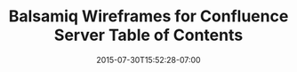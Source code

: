 ---
date: 2015-07-30T15:52:28-07:00
title: "Balsamiq Wireframes for Confluence Server Table of Contents"
menu: "menuconfluencewireframes"
product: "Balsamiq Wireframes for Confluence Server"
weight: 1
---